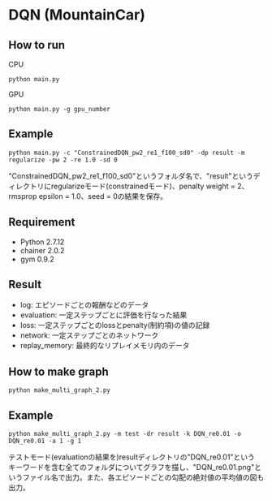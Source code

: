 # DQN (MountainCar)

## How to run 

CPU
 
`python main.py` 

GPU 

`python main.py -g gpu_number` 

## Example 

`python main.py -c "ConstrainedDQN_pw2_re1_f100_sd0" -dp result -m regularize -pw 2 -re 1.0 -sd 0` 

"ConstrainedDQN_pw2_re1_f100_sd0"というフォルダ名で、"result"というディレクトリにregularizeモード(constrainedモード)、penalty weight = 2、rmsprop epsilon = 1.0、seed = 0の結果を保存。 

## Requirement 
- Python 2.7.12 
- chainer 2.0.2 
- gym 0.9.2 

## Result
- log: エピソードごとの報酬などのデータ 
- evaluation: 一定ステップごとに評価を行なった結果
- loss: 一定ステップごとのlossとpenalty(制約項)の値の記録
- network: 一定ステップごとのネットワーク
- replay_memory: 最終的なリプレイメモリ内のデータ

## How to make graph 

`python make_multi_graph_2.py` 

## Example 

`python make_multi_graph_2.py -m test -dr result -k DQN_re0.01 -o DQN_re0.01 -a 1 -g 1` 

テストモード(evaluationの結果を)resultディレクトリの"DQN_re0.01"という　キーワードを含む全てのフォルダについてグラフを描し、"DQN_re0.01.png"というファイル名で出力。また、各エピソードごとの勾配の絶対値の平均値の図も出力。




